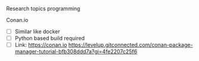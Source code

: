 Research topics programming

Conan.io
- [ ] Similar like docker
- [ ] Python based build required
- [ ] Link:
https://conan.io
https://levelup.gitconnected.com/conan-package-manager-tutorial-bfb308ddd7a?gi=4fe2207c25f6